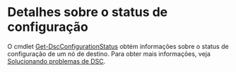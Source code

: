 # Detalhes sobre o status de configuração

O cmdlet [Get-DscConfigurationStatus](https://technet.microsoft.com/library/mt517868.aspx) obtém informações sobre o status de configuração de um nó de destino. Para obter mais informações, veja [Solucionando problemas de DSC](https://msdn.microsoft.com/powershell/dsc/troubleshooting).

<!--HONumber=Aug16_HO3-->


